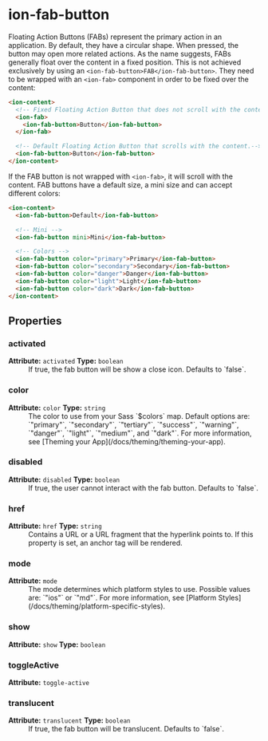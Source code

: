 ---
---
# ion-fab-button

Floating Action Buttons (FABs) represent the primary action in an application. By default, they have a circular shape. When pressed, the button may open more related actions. As the name suggests, FABs generally float over the content in a fixed position. This is not achieved exclusively by using an `<ion-fab-button>FAB</ion-fab-button>`. They need to be wrapped with an `<ion-fab>` component in order to be fixed over the content:

```html
<ion-content>
  <!-- Fixed Floating Action Button that does not scroll with the content -->
  <ion-fab>
    <ion-fab-button>Button</ion-fab-button>
  </ion-fab>

  <!-- Default Floating Action Button that scrolls with the content.-->
  <ion-fab-button>Button</ion-fab-button>
</ion-content>
```

If the FAB button is not wrapped with `<ion-fab>`, it will scroll with the content. FAB buttons have a default size, a mini size and can accept different colors:

```html
<ion-content>
  <ion-fab-button>Default</ion-fab-button>

  <!-- Mini -->
  <ion-fab-button mini>Mini</ion-fab-button>

  <!-- Colors -->
  <ion-fab-button color="primary">Primary</ion-fab-button>
  <ion-fab-button color="secondary">Secondary</ion-fab-button>
  <ion-fab-button color="danger">Danger</ion-fab-button>
  <ion-fab-button color="light">Light</ion-fab-button>
  <ion-fab-button color="dark">Dark</ion-fab-button>
</ion-content>
```


<h2>Properties</h2> 

<dl>
<dt>
<h3>activated</h3> 
<strong>Attribute:</strong>  <code>activated</code>
<strong>Type:</strong> <code>boolean</code>
</dt>
<dd>If true, the fab button will be show a close icon. Defaults to `false`.</dd>

<dt>
<h3>color</h3> 
<strong>Attribute:</strong>  <code>color</code>
<strong>Type:</strong> <code>string</code>
</dt>
<dd>The color to use from your Sass `$colors` map.
Default options are: `"primary"`, `"secondary"`, `"tertiary"`, `"success"`, `"warning"`, `"danger"`, `"light"`, `"medium"`, and `"dark"`.
For more information, see [Theming your App](/docs/theming/theming-your-app).</dd>

<dt>
<h3>disabled</h3> 
<strong>Attribute:</strong>  <code>disabled</code>
<strong>Type:</strong> <code>boolean</code>
</dt>
<dd>If true, the user cannot interact with the fab button. Defaults to `false`.</dd>

<dt>
<h3>href</h3> 
<strong>Attribute:</strong>  <code>href</code>
<strong>Type:</strong> <code>string</code>
</dt>
<dd>Contains a URL or a URL fragment that the hyperlink points to.
If this property is set, an anchor tag will be rendered.</dd>

<dt>
<h3>mode</h3> 
<strong>Attribute:</strong>  <code>mode</code>
</dt>
<dd>The mode determines which platform styles to use.
Possible values are: `"ios"` or `"md"`.
For more information, see [Platform Styles](/docs/theming/platform-specific-styles).</dd>

<dt>
<h3>show</h3> 
<strong>Attribute:</strong>  <code>show</code>
<strong>Type:</strong> <code>boolean</code>
</dt>
<dd></dd>

<dt>
<h3>toggleActive</h3> 
<strong>Attribute:</strong>  <code>toggle-active</code>
</dt>
<dd></dd>

<dt>
<h3>translucent</h3> 
<strong>Attribute:</strong>  <code>translucent</code>
<strong>Type:</strong> <code>boolean</code>
</dt>
<dd>If true, the fab button will be translucent. Defaults to `false`.</dd>

</dl>


